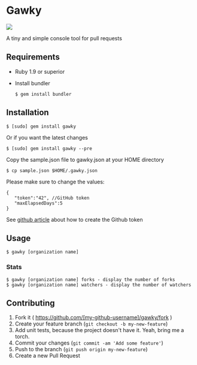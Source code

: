 # Gawky
![](http://photon.abstractj.org/gawky.jpg)

A tiny and simple console tool for pull requests

## Requirements

- Ruby 1.9 or superior
- Install bundler

    `$ gem install bundler`

## Installation

    $ [sudo] gem install gawky

Or if you want the latest changes

    $ [sudo] gem install gawky --pre

Copy the sample.json file to gawky.json at your HOME directory

    $ cp sample.json $HOME/.gawky.json

Please make sure to change the values:

    {
       "token":"42", //GitHub token
       "maxElapsedDays":5
    }

See [github article](https://help.github.com/articles/creating-an-access-token-for-command-line-use) about how to create the Github token

## Usage

    $ gawky [organization name]
    
### Stats

    $ gawky [organization name] forks - display the number of forks
    $ gawky [organization name] watchers - display the number of watchers
    

## Contributing

1. Fork it ( https://github.com/[my-github-username]/gawky/fork )
2. Create your feature branch (`git checkout -b my-new-feature`)
3. Add unit tests, because the project doesn't have it. Yeah, bring me a torch.
4. Commit your changes (`git commit -am 'Add some feature'`)
5. Push to the branch (`git push origin my-new-feature`)
6. Create a new Pull Request

